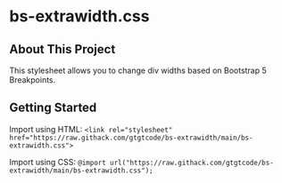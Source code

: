 # bs-extrawidth.css

## About This Project

This stylesheet allows you to change div widths based on Bootstrap 5 Breakpoints.

## Getting Started

Import using HTML: `<link rel="stylesheet" href="https://raw.githack.com/gtgtcode/bs-extrawidth/main/bs-extrawidth.css">`

Import using CSS: `@import url("https://raw.githack.com/gtgtcode/bs-extrawidth/main/bs-extrawidth.css");`

